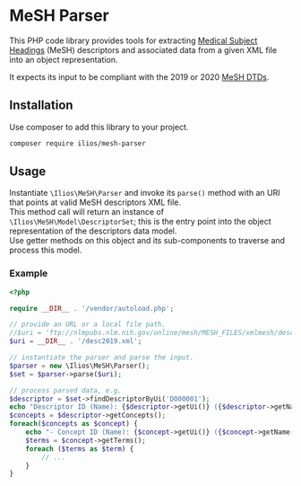 # MeSH Parser

This PHP code library provides tools for extracting [Medical Subject Headings](https://www.nlm.nih.gov/mesh/) 
(MeSH) descriptors and associated data from a given XML file into an object representation.

It expects its input to be compliant with the 2019 or 2020 [MeSH DTDs](https://www.nlm.nih.gov/databases/dtd/).

## Installation

Use composer to add this library to your project.

```bash
composer require ilios/mesh-parser
```

## Usage

Instantiate `\Ilios\MeSH\Parser` and invoke its `parse()` method with an URI that points at valid MeSH descriptors 
XML file.  
This method call will return an instance of  `\Ilios\MeSH\Model\DescriptorSet`; this is the entry point into
the object representation of the descriptors data model.  
Use getter methods on this object and its sub-components to traverse and process this model.

### Example

```php
<?php

require __DIR__ . '/vendor/autoload.php';

// provide an URL or a local file path.
//$uri = 'ftp://nlmpubs.nlm.nih.gov/online/mesh/MESH_FILES/xmlmesh/desc2020.xml';
$uri = __DIR__ . '/desc2019.xml';

// instantiate the parser and parse the input.
$parser = new \Ilios\MeSH\Parser();
$set = $parser->parse($uri);

// process parsed data, e.g.
$descriptor = $set->findDescriptorByUi('D000001');
echo "Descriptor ID (Name): {$descriptor->getUi()} ({$descriptor->getName()})\n";
$concepts = $descriptor->getConcepts();
foreach($concepts as $concept) {
    echo "- Concept ID (Name): {$concept->getUi()} ({$concept->getName()})\n";
    $terms = $concept->getTerms();
    foreach ($terms as $term) {
        // ...
    }
}
```
